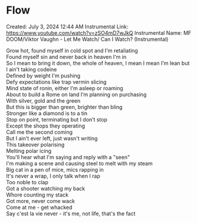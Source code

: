 # Flow

Created: July 3, 2024 12:44 AM
Instrumental Link: https://www.youtube.com/watch?v=zSO4mD7wJkQ
Instrumental Name: MF DOOM/Viktor Vaughn - Let Me Watch/ Can I Watch? (Instrumental)
  
Grow hot, found myself in cold spot and I'm retaliating    
Found myself sin and never back in heaven I'm in  
So I mean to bring it down, the whole of heaven, I mean
I mean I'm lean but I ain't taking codeine  
Defined by weight I'm pushing  
Defy expectations like trap vermin slicing  
Mind state of ronin, either I'm asleep or roaming  
About to build a Rome on land I’m planning on purchasing  
With silver, gold and the green  
But this is bigger than green, brighter than bling  
Stronger like a diamond is to a tin  
Stop on point, terminating but I don’t stop  
Except the shops they operating  
Call me the second coming  
But I ain't ever left, just wasn't writing  
This takeover polarising  
Melting polar icing  
You'll hear what I'm saying and reply with a "seen"  
I'm making a scene and causing steel to melt with my steam  
Big cat in a pen of mice, mics rapping in  
It's never a wrap, I only talk when I rap  
Too noble to clap  
Got a shooter watching my back  
Whore counting my stack  
Got more, never come wack  
Come at me - get whacked  
Say c'est la vie never - it's me, not life, that's the fact  